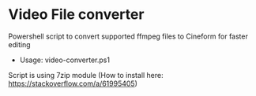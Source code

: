 # Video File converter

Powershell script to convert supported ffmpeg files to Cineform for faster editing

- Usage: video-converter.ps1 <source folder> <destination folder>

Script is using 7zip module (How to install here: https://stackoverflow.com/a/61995405)